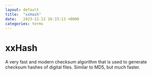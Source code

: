 ```yaml
---
layout: default
title:  "xxHash"
date:   2023-12-12 16:33:13 +0000
categories: terms
---
```


# xxHash

A very fast and modern checksum algorithm that is used to generate checksum hashes of digital files. Similar to MD5, but much faster.
